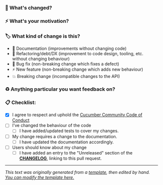 <!---
Thanks for helping to make Cucumber better! 💖

You can feel free to open a "Draft" status pull request if you're not ready for feedback yet.

Don't worry about getting everything perfect! We're here to help and will coach you through
to getting your pull request ready to merge.

The prompts below are for guidance to help you describe your change in a way that is most 
likely to make sense to other people when they are reviewing it. Still, it's just a guide, 
so feel free to delete anything that doesn't feel appropriate, and add anything additional 
that seems like it would provide useful context. 👏🏻
-->

### 🤔 What's changed?

<!-- Describe your changes in detail -->

### ⚡️ What's your motivation? 

<!-- 
What motivated you to propose this change? Does it fix a bug? Add a new feature?
If it fixes an open issue, you can link to the issue here, e.g. "Fixes #99"
-->

### 🏷️ What kind of change is this?

<!--- Delete any options that are not relevant -->

- :book: Documentation (improvements without changing code)
- :bank: Refactoring/debt/DX (improvement to code design, tooling, etc. without changing behaviour)
- :bug: Bug fix (non-breaking change which fixes a defect)
- :zap: New feature (non-breaking change which adds new behaviour)
- :boom: Breaking change (incompatible changes to the API)

### ♻️ Anything particular you want feedback on?

<!-- 
Is there anything in this change you're unsure about, or would 
particularly like reviewers to give you feedback on?
-->

### 📋 Checklist:

<!--- 
This is to help you remember all the little things we often forget to do!

Feel free to delete any tasks that are not relevant, or add new ones.
-->

- [x] I agree to respect and uphold the [Cucumber Community Code of Conduct](https://cucumber.io/conduct/)
- [ ] I've changed the behaviour of the code
  - [ ] I have added/updated tests to cover my changes.
- [ ] My change requires a change to the documentation.
  - [ ] I have updated the documentation accordingly.
- [ ] Users should know about my change
  - [ ] I have added an entry to the "Unreleased" section of the [**CHANGELOG**](../blob/main/CHANGELOG.md), linking to this pull request.

----

*This text was originally generated from a [template](https://docs.github.com/en/communities/using-templates-to-encourage-useful-issues-and-pull-requests/about-issue-and-pull-request-templates), then edited by hand. [You can modify the template here.](https://github.com/cucumber/.github/edit/main/.github/PULL_REQUEST_TEMPLATE.md)*
